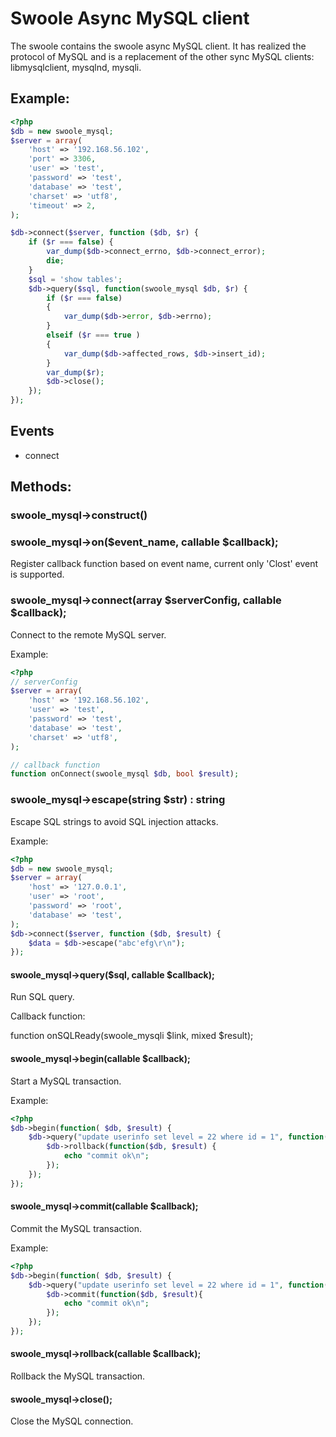 # Swoole Async MySQL client

The swoole contains the swoole async MySQL client. It has realized the protocol of MySQL and is a replacement of the other sync MySQL clients: libmysqlclient, mysqlnd, mysqli.

## Example:

``` php
<?php
$db = new swoole_mysql;
$server = array(
    'host' => '192.168.56.102',
    'port' => 3306,
    'user' => 'test',
    'password' => 'test',
    'database' => 'test',
    'charset' => 'utf8',
    'timeout' => 2,
);

$db->connect($server, function ($db, $r) {
    if ($r === false) {
        var_dump($db->connect_errno, $db->connect_error);
        die;
    }
    $sql = 'show tables';
    $db->query($sql, function(swoole_mysql $db, $r) {
        if ($r === false)
        {
            var_dump($db->error, $db->errno);
        }
        elseif ($r === true )
        {
            var_dump($db->affected_rows, $db->insert_id);
        }
        var_dump($r);
        $db->close();
    });
});
```

## Events

* connect

## Methods:

### swoole_mysql->construct()

### swoole_mysql->on($event_name, callable $callback);

Register callback function based on event name, current only 'Clost' event is supported.

### swoole_mysql->connect(array $serverConfig, callable $callback);

Connect to the remote MySQL server.

Example:

``` php
<?php
// serverConfig
$server = array(
    'host' => '192.168.56.102',
    'user' => 'test',
    'password' => 'test',
    'database' => 'test',
    'charset' => 'utf8',
);

// callback function
function onConnect(swoole_mysql $db, bool $result);
```

### swoole_mysql->escape(string $str) : string

Escape SQL strings to avoid SQL injection attacks.

Example:

``` php
<?php
$db = new swoole_mysql;
$server = array(
    'host' => '127.0.0.1',
    'user' => 'root',
    'password' => 'root',
    'database' => 'test',
);
$db->connect($server, function ($db, $result) {
    $data = $db->escape("abc'efg\r\n");
});
```

#### swoole_mysql->query($sql, callable $callback);

Run SQL query.

Callback function:

function onSQLReady(swoole_mysqli $link, mixed $result);

#### swoole_mysql->begin(callable $callback);

Start a MySQL transaction.

Example:

``` php
<?php
$db->begin(function( $db, $result) {
    $db->query("update userinfo set level = 22 where id = 1", function($db, $result) {
        $db->rollback(function($db, $result) {
            echo "commit ok\n";
        });
    });
});
```

#### swoole_mysql->commit(callable $callback);

Commit the MySQL transaction.

Example:

``` php
<?php
$db->begin(function( $db, $result) {
    $db->query("update userinfo set level = 22 where id = 1", function($db, $result) {
        $db->commit(function($db, $result){
            echo "commit ok\n";
        });
    });
});
```

#### swoole_mysql->rollback(callable $callback);

Rollback the MySQL transaction.

#### swoole_mysql->close();

Close the MySQL connection.
